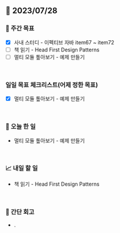 ## 📅 2023/07/28


### 👏 주간 목표

- [x] 사내 스터디 - 이펙티브 자바 item67 ~ item72
- [ ] 책 읽기 - Head First Design Patterns
- [ ] 멀티 모듈 톺아보기 - 예제 만들기

<br/>

### 일일 목표 체크리스트(어제 정한 목표)

- [x] 멀티 모듈 톺아보기 - 예제 만들기

<br/>

### 💯 오늘 한 일

- 멀티 모듈 톺아보기 - 예제 만들기

<br/>

### 📈 내일 할 일

- 책 읽기 - Head First Design Patterns

<br/>

### 🤔 간단 회고

- .
 
